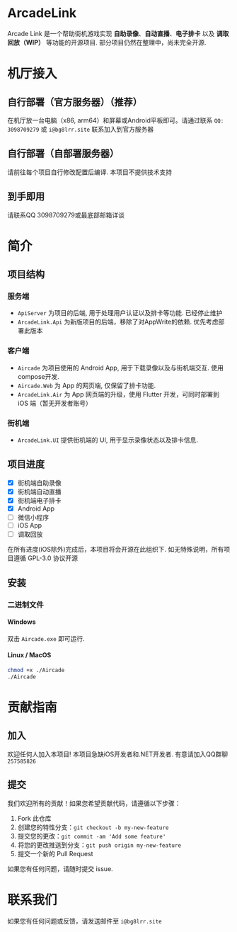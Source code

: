 # ArcadeLink

Arcade Link 是一个帮助街机游戏实现 **自助录像**、**自动直播**、**电子排卡** 以及 **调取回放（WIP）** 等功能的开源项目. 部分项目仍然在整理中，尚未完全开源.

# 机厅接入

## 自行部署（官方服务器）（推荐）

在机厅放一台电脑（x86, arm64）和屏幕或Android平板即可。请通过联系 `QQ: 3098709279` 或 `i@bg8lrr.site` 联系加入到官方服务器

## 自行部署（自部署服务器）

请前往每个项目自行修改配置后编译. 本项目不提供技术支持

## 到手即用

请联系QQ 3098709279或最底部邮箱详谈

# 简介

## 项目结构

### 服务端
- `ApiServer` 为项目的后端, 用于处理用户认证以及排卡等功能. 已经停止维护
- `ArcadeLink.Api` 为新版项目的后端，移除了对AppWrite的依赖. 优先考虑部署此版本

### 客户端
- `Aircade` 为项目使用的 Android App, 用于下载录像以及与街机端交互. 使用compose开发.
- `Aircade.Web` 为 App 的网页端, 仅保留了排卡功能.
- `ArcadeLink.Air` 为 App 网页端的升级，使用 Flutter 开发，可同时部署到 iOS 端（暂无开发者账号）

### 街机端
- `ArcadeLink.UI` 提供街机端的 UI, 用于显示录像状态以及排卡信息.

## 项目进度

- [x] 街机端自助录像
- [x] 街机端自动直播
- [x] 街机端电子排卡
- [x] Android App
- [ ] 微信小程序
- [ ] iOS App
- [ ] 调取回放

在所有进度(iOS除外)完成后，本项目将会开源在此组织下. 如无特殊说明，所有项目遵循 GPL-3.0 协议开源

## 安装

### 二进制文件

#### Windows

双击 `Aircade.exe` 即可运行.

#### Linux / MacOS

```bash
chmod +x ./Aircade
./Aircade
```

# 贡献指南

## 加入

欢迎任何人加入本项目! 本项目急缺iOS开发者和.NET开发者. 有意请加入QQ群聊 `257585826`

## 提交

我们欢迎所有的贡献！如果您希望贡献代码，请遵循以下步骤：

1. Fork 此仓库
2. 创建您的特性分支：`git checkout -b my-new-feature`
3. 提交您的更改：`git commit -am 'Add some feature'`
4. 将您的更改推送到分支：`git push origin my-new-feature`
5. 提交一个新的 Pull Request

如果您有任何问题，请随时提交 issue.

# 联系我们

如果您有任何问题或反馈，请发送邮件至 `i@bg8lrr.site`
